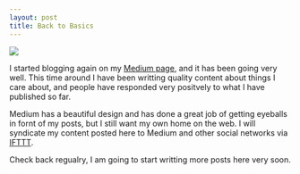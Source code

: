 ```yaml
---
layout: post
title: Back to Basics
---
```

![](http://res.cloudinary.com/dfap1jqjc/image/upload/v1458449107/image-6_swkuva.jpg)

I started blogging again on my [Medium page](https://medium.com/@matthewdiiulio), and it has been going very well. This time around I have been writting quality content about things I care about, and people have responded very positvely to what I have published so far.

Medium has a beautiful design and has done a great job of getting eyeballs in fornt of my posts, but I still want my own home on the web. I will syndicate  my content posted here to Medium and other social networks via [IFTTT](https://ifttt.com/).

Check back regualry, I am going to start writting more posts here very soon.




